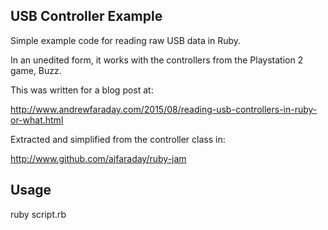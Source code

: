 USB Controller Example
----------------------

Simple example code for reading raw USB data in Ruby.

In an unedited form, it works with the controllers from 
the Playstation 2 game, Buzz.

This was written for a blog post at:

http://www.andrewfaraday.com/2015/08/reading-usb-controllers-in-ruby-or-what.html

Extracted and simplified from the controller class in: 

http://www.github.com/ajfaraday/ruby-jam

Usage
-----

ruby script.rb
